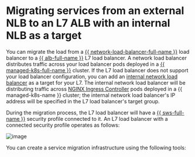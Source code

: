 # Migrating services from an external NLB to an L7 ALB with an internal NLB as a target


You can migrate the load from a [{{ network-load-balancer-full-name }}](../../network-load-balancer/) load balancer to a [{{ alb-full-name }}](../../application-load-balancer/) L7 load balancer. A network load balancer distributes traffic across your load balancer pods deployed in a [{{ managed-k8s-full-name }}](../../managed-kubernetes/) cluster. If the L7 load balancer does not support your load balancer configuration, you can add an [internal network load balancer](../../network-load-balancer/concepts/nlb-types.md) as a target for your L7. The internal network load balancer will be distributing traffic across [NGINX Ingress Controller](../../managed-kubernetes/operations/applications/ingress-nginx.md) pods deployed in a {{ managed-k8s-name }} cluster; the internal network load balancer's IP address will be specified in the L7 load balancer's target group.

During the migration process, the L7 load balancer will have a [{{ sws-full-name }}](../../smartwebsecurity/) security profile connected to it. An L7 load balancer with a connected security profile operates as follows:

![image](../../_assets/tutorials/security/nlb-as-target-resource-alb.svg)

You can create a service migration infrastructure using the following tools:
